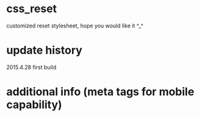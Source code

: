 # css_reset
customized reset stylesheet, hope you would like it ^_^

# update history

2015.4.28 first build

# additional info (meta tags for mobile capability)
  <meta name="apple-touch-fullscreen" content="YES">
  <meta name="format-detection" content="telephone=no">
  <meta name="apple-mobile-web-app-capable" content="yes">
  <meta name="apple-mobile-web-app-status-bar-style" content="black">
  <meta name="viewport" content="width=device-width,initial-scale=1,minimum-scale=1,maximum-scale=1,user-scalable=no" />
